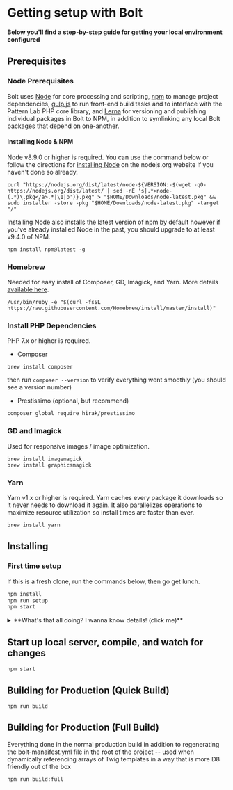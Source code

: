 # Getting setup with Bolt
**Below you'll find a step-by-step guide for getting your local environment configured**

## Prerequisites
### Node Prerequisites
Bolt uses [Node](https://nodejs.org) for core processing and scripting, [npm](https://www.npmjs.com/) to manage project dependencies, [gulp.js](http://gulpjs.com/) to run front-end build tasks and to interface with the Pattern Lab PHP core library, and [Lerna](https://github.com/lerna/lerna) for versioning and publishing individual packages in Bolt to NPM, in addition to symlinking any local Bolt packages that depend on one-another.

#### Installing Node & NPM
Node v8.9.0 or higher is required. You can use the command below or follow the directions for [installing Node](https://nodejs.org/en/download/) on the nodejs.org website if you haven't done so already.
```
curl "https://nodejs.org/dist/latest/node-${VERSION:-$(wget -qO- https://nodejs.org/dist/latest/ | sed -nE 's|.*>node-(.*)\.pkg</a>.*|\1|p')}.pkg" > "$HOME/Downloads/node-latest.pkg" && sudo installer -store -pkg "$HOME/Downloads/node-latest.pkg" -target "/"
```

Installing Node also installs the latest version of npm by default however if you’ve already installed Node in the past, you should upgrade to at least v9.4.0 of NPM. 
```
npm install npm@latest -g 
```

### Homebrew
Needed for easy install of Composer, GD, Imagick, and Yarn. More details [available here](https://brew.sh/).
```
/usr/bin/ruby -e "$(curl -fsSL https://raw.githubusercontent.com/Homebrew/install/master/install)"
```

### Install PHP Dependencies
PHP 7.x or higher is required.
- Composer
```
brew install composer
```
then run `composer --version` to verify everything went smoothly (you should see a version number)
- Prestissimo (optional, but recommend)
```
composer global require hirak/prestissimo
```

### GD and Imagick
Used for responsive images / image optimization.
```
brew install imagemagick
brew install graphicsmagick
```

### Yarn
Yarn v1.x or higher is required. Yarn caches every package it downloads so it never needs to download it again. It also parallelizes operations to maximize resource utilization so install times are faster than ever.
```
brew install yarn
```

## Installing
### First time setup
If this is a fresh clone, run the commands below, then go get lunch.

```bash
npm install
npm run setup
npm start
```

<details>
<summary>**What's that all doing? I wanna know details! (click me)**</summary>
Well, since you asked:

- `npm install` - Installing node dependencies listed in `package.json` into `node_modules/`
- `npm run setup` - This runs these commands:
    - `npm run bootstrap` - Runs `lerna bootstrap --hoist` 
        - Looks at `lerna.json` to find where all packages are, then goes to those directories and runs `npm install`. 
        - Since we use `--hoist`, that installs shared dependencies up in the repo roots `node_modules/` folder.
    - `npm run composer:setup`
        - Checks to see if this is a fresh install and if not:
        - deletes `composer.lock` and `vendor`
        - Runs `composer install` to get dependencies from `composer.json` and put them in `vendor`, these are mainly Pattern Lab dependencies.
- `npm start`
    - Compiles everything
    - Starts watches on files that will trigger builds for what was changed
    - Starts up a server

</details>

## Start up local server, compile, and watch for changes
```
npm start
```

## Building for Production (Quick Build)
```
npm run build
```

## Building for Production (Full Build)
Everything done in the normal production build in addition to regenerating the bolt-manaifest.yml file in the root of the project -- used when dynamically referencing arrays of Twig templates in a way that is more D8 friendly out of the box
```
npm run build:full
```